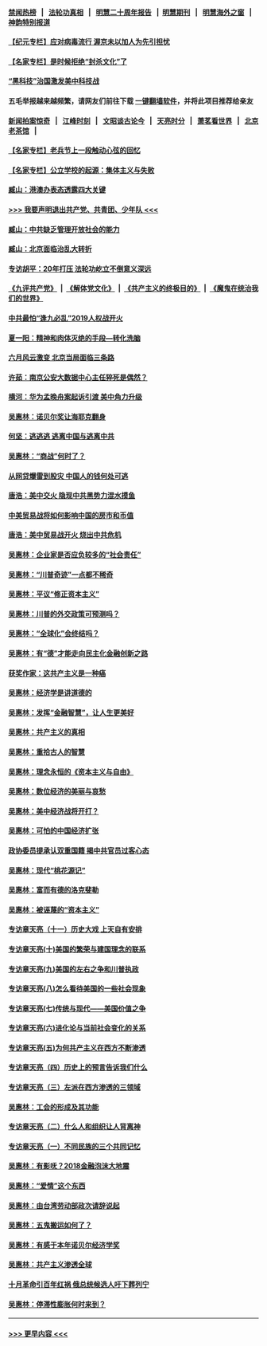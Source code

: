 #### [禁闻热榜](热点新闻.md?=0)  &nbsp;&nbsp;|&nbsp;&nbsp; [法轮功真相](https://github.com/gfw-breaker/truth/blob/master/README.md?=0) &nbsp;&nbsp;|&nbsp;&nbsp; [明慧二十周年报告](https://github.com/gfw-breaker/mh-reports/blob/master/README.md?=0) &nbsp;&nbsp;|&nbsp;&nbsp;[明慧期刊](https://github.com/gfw-breaker/mh-qikan) &nbsp;&nbsp;|&nbsp;&nbsp; [明慧海外之窗](https://github.com/gfw-breaker/mh-news/blob/master/README.md?=0) &nbsp;&nbsp;|&nbsp;&nbsp; [神韵特别报道](https://github.com/gfw-breaker/mh-news/blob/master/shenyun.md?=0)
#### [【纪元专栏】应对病毒流行 渥京未以加人为先引担忧](../pages/nsc423/n11875714.md?t=03121631) 
#### [【名家专栏】是时候拒绝“封杀文化”了](../pages/nsc423/n11814093.md?t=03121631) 
#### [“黑科技”治国激发美中科技战](../pages/nsc423/n11638056.md?t=03121631) 
#### 五毛举报越来越频繁，请网友们前往下载 [一键翻墙软件](https://github.com/gfw-breaker/ssr-accounts)，并将此项目推荐给亲友
#### [新闻拍案惊奇](https://github.com/gfw-breaker/banned-news/blob/master/pages/link4.md) &nbsp;&nbsp;|&nbsp;&nbsp; [江峰时刻](https://github.com/gfw-breaker/banned-news/blob/master/pages/link4.md) &nbsp;&nbsp;|&nbsp;&nbsp; [文昭谈古论今](https://github.com/gfw-breaker/banned-news/blob/master/pages/link4.md) &nbsp;&nbsp;|&nbsp;&nbsp; [天亮时分](https://github.com/gfw-breaker/banned-news/blob/master/pages/link4.md) &nbsp;&nbsp;|&nbsp;&nbsp; [萧茗看世界](https://github.com/gfw-breaker/banned-news/blob/master/pages/link4.md) &nbsp;&nbsp;|&nbsp;&nbsp; [北京老茶馆](https://github.com/gfw-breaker/banned-news/blob/master/pages/link4.md) &nbsp;&nbsp;|&nbsp;&nbsp; 
#### [【名家专栏】老兵节上一段触动心弦的回忆](../pages/nsc423/n11646016.md?t=03121631) 
#### [【名家专栏】公立学校的起源：集体主义与失败](../pages/nsc423/n11601833.md?t=03121631) 
#### [臧山：港澳办表态透露四大关键](../pages/nsc423/n11421628.md?t=03121631) 
#### [>>> 我要声明退出共产党、共青团、少年队 <<<](https://github.com/begood0513/goodnews/blob/master/quit/letter.md) 
#### [臧山：中共缺乏管理开放社会的能力](../pages/nsc423/n11407457.md?t=03121631) 
#### [臧山：北京面临治乱大转折](../pages/nsc423/n11406895.md?t=03121631) 
#### [专访胡平：20年打压 法轮功屹立不倒意义深远](../pages/nsc423/n11398800.md?t=03121631) 
#### [《九评共产党》](https://github.com/begood0513/9ping.md/blob/master/README.md) &nbsp;|&nbsp; [《解体党文化》](../../../../jtdwh.md/blob/master/README.md)  &nbsp;|&nbsp; [《共产主义的终极目的》](../../../../gczydzjmd.md/blob/master/README.md) &nbsp;|&nbsp; [《魔鬼在统治我们的世界》](../../../../mgztzwmdsj.md/blob/master/README.md) 
#### [中共最怕“逢九必乱”2019人权战开火](../pages/nsc423/n11385248.md?t=03121631) 
#### [夏一阳：精神和肉体灭绝的手段—转化洗脑](../pages/nsc423/n11368250.md?t=03121631) 
#### [六月风云激变 北京当局面临三条路](../pages/nsc423/n11313668.md?t=03121631) 
#### [许茹：南京公安大数据中心主任猝死是偶然？](../pages/nsc423/n11064744.md?t=03121631) 
#### [横河：华为孟晚舟案起诉引渡 美中角力升级](../pages/nsc423/n11027230.md?t=03121631) 
#### [吴惠林：诺贝尔奖让海耶克翻身](../pages/nsc423/n10890049.md?t=03121631) 
#### [何坚：逃逃逃 逃离中国与逃离中共](../pages/nsc423/n10592891.md?t=03121631) 
#### [吴惠林：“商战”何时了？](../pages/nsc423/n10573558.md?t=03121631) 
#### [从网贷爆雷到股灾 中国人的钱何处可逃](../pages/nsc423/n10572800.md?t=03121631) 
#### [唐浩：美中交火 隐现中共黑势力混水摸鱼](../pages/nsc423/n10544040.md?t=03121631) 
#### [中美贸易战将如何影响中国的房市和币值](../pages/nsc423/n10543697.md?t=03121631) 
#### [唐浩：美中贸易战开火 烧出中共危机](../pages/nsc423/n10540126.md?t=03121631) 
#### [吴惠林：企业家是否应负较多的“社会责任”](../pages/nsc423/n10535022.md?t=03121631) 
#### [吴惠林：“川普奇迹”一点都不稀奇](../pages/nsc423/n10512808.md?t=03121631) 
#### [吴惠林：平议“修正资本主义”](../pages/nsc423/n10495724.md?t=03121631) 
#### [吴惠林：川普的外交政策可预测吗？](../pages/nsc423/n10462387.md?t=03121631) 
#### [吴惠林：“全球化”会终结吗？](../pages/nsc423/n10452838.md?t=03121631) 
#### [吴惠林：有“德”才能走向民主化金融创新之路](../pages/nsc423/n10432292.md?t=03121631) 
#### [获奖作家：这共产主义是一种癌](../pages/nsc423/n10431541.md?t=03121631) 
#### [吴惠林：经济学是讲道德的](../pages/nsc423/n10398014.md?t=03121631) 
#### [吴惠林：发挥“金融智慧”，让人生更美好](../pages/nsc423/n10375019.md?t=03121631) 
#### [吴惠林：共产主义的真相](../pages/nsc423/n10351394.md?t=03121631) 
#### [吴惠林：重拾古人的智慧](../pages/nsc423/n10337691.md?t=03121631) 
#### [吴惠林：理念永恒的《资本主义与自由》](../pages/nsc423/n10316274.md?t=03121631) 
#### [吴惠林：数位经济的美丽与哀愁](../pages/nsc423/n10292946.md?t=03121631) 
#### [吴惠林：美中经济战将开打？](../pages/nsc423/n10258825.md?t=03121631) 
#### [吴惠林：可怕的中国经济扩张](../pages/nsc423/n10219147.md?t=03121631) 
#### [政协委员提承认双重国籍 揭中共官员过客心态](../pages/nsc423/n10208809.md?t=03121631) 
#### [吴惠林：现代“桃花源记”](../pages/nsc423/n10185234.md?t=03121631) 
#### [吴惠林：富而有德的洛克斐勒](../pages/nsc423/n10142264.md?t=03121631) 
#### [吴惠林：被诬蔑的“资本主义”](../pages/nsc423/n10124816.md?t=03121631) 
#### [专访章天亮（十一）历史大戏 上天自有安排](../pages/nsc423/n10094905.md?t=03121631) 
#### [专访章天亮(十)美国的繁荣与建国理念的联系](../pages/nsc423/n10094899.md?t=03121631) 
#### [专访章天亮(九)美国的左右之争和川普执政](../pages/nsc423/n10094889.md?t=03121631) 
#### [专访章天亮(八)怎么看待美国的一些社会现象](../pages/nsc423/n10094857.md?t=03121631) 
#### [专访章天亮(七)传统与现代——美国价值之争](../pages/nsc423/n10093140.md?t=03121631) 
#### [专访章天亮(六)进化论与当前社会变化的关系](../pages/nsc423/n10092036.md?t=03121631) 
#### [专访章天亮(五)为何共产主义在西方不断渗透](../pages/nsc423/n10083620.md?t=03121631) 
#### [专访章天亮（四）历史上的预言告诉我们什么](../pages/nsc423/n10083606.md?t=03121631) 
#### [专访章天亮（三）左派在西方渗透的三领域](../pages/nsc423/n10081115.md?t=03121631) 
#### [吴惠林：工会的形成及其功能](../pages/nsc423/n10080633.md?t=03121631) 
#### [专访章天亮（二）什么人和组织让人背离神](../pages/nsc423/n10076637.md?t=03121631) 
#### [专访章天亮（一）不同民族的三个共同记忆](../pages/nsc423/n10074188.md?t=03121631) 
#### [吴惠林：有影呒？2018金融泡沫大地震](../pages/nsc423/n10040534.md?t=03121631) 
#### [吴惠林：“爱情”这个东西](../pages/nsc423/n10019423.md?t=03121631) 
#### [吴惠林：由台湾劳动部政次请辞说起](../pages/nsc423/n9979679.md?t=03121631) 
#### [吴惠林：五鬼搬运如何了？](../pages/nsc423/n9925338.md?t=03121631) 
#### [吴惠林：有感于本年诺贝尔经济学奖](../pages/nsc423/n9871883.md?t=03121631) 
#### [吴惠林：共产主义渗透全球](../pages/nsc423/n9812748.md?t=03121631) 
#### [十月革命引百年红祸 俄总统候选人吁下葬列宁](../pages/nsc423/n9810182.md?t=03121631) 
#### [吴惠林：停滞性膨胀何时来到？](../pages/nsc423/n9764136.md?t=03121631) 

----
#### [ >>> 更早内容 <<< ](../indexes/nsc423-earlier.md)
